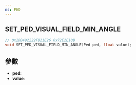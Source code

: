 ```yaml
---
ns: PED
---
```

## SET_PED_VISUAL_FIELD_MIN_ANGLE

```c
// 0x2DB492222FB21E26 0x72E2E18B
void SET_PED_VISUAL_FIELD_MIN_ANGLE(Ped ped, float value);
```


## 參數
* **ped**: 
* **value**: 

